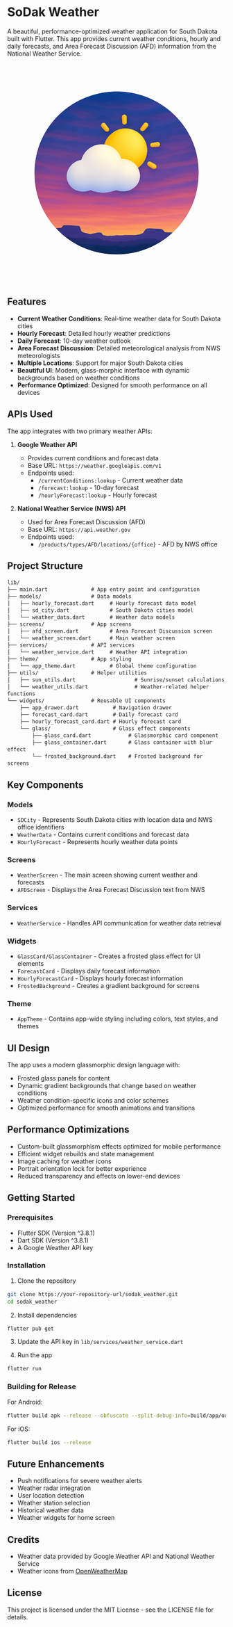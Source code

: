 # SoDak Weather

A beautiful, performance-optimized weather application for South Dakota built with Flutter. This app provides current weather conditions, hourly and daily forecasts, and Area Forecast Discussion (AFD) information from the National Weather Service.

![SoDak Weather App](assets/splash.png)

## Features

- **Current Weather Conditions**: Real-time weather data for South Dakota cities
- **Hourly Forecast**: Detailed hourly weather predictions
- **Daily Forecast**: 10-day weather outlook
- **Area Forecast Discussion**: Detailed meteorological analysis from NWS meteorologists
- **Multiple Locations**: Support for major South Dakota cities
- **Beautiful UI**: Modern, glass-morphic interface with dynamic backgrounds based on weather conditions
- **Performance Optimized**: Designed for smooth performance on all devices

## APIs Used

The app integrates with two primary weather APIs:

1. **Google Weather API**
   - Provides current conditions and forecast data
   - Base URL: `https://weather.googleapis.com/v1`
   - Endpoints used:
     - `/currentConditions:lookup` - Current weather data
     - `/forecast:lookup` - 10-day forecast
     - `/hourlyForecast:lookup` - Hourly forecast

2. **National Weather Service (NWS) API**
   - Used for Area Forecast Discussion (AFD)
   - Base URL: `https://api.weather.gov`
   - Endpoints used:
     - `/products/types/AFD/locations/{office}` - AFD by NWS office

## Project Structure

```
lib/
├── main.dart              # App entry point and configuration
├── models/                # Data models
│   ├── hourly_forecast.dart     # Hourly forecast data model
│   ├── sd_city.dart             # South Dakota cities model
│   └── weather_data.dart        # Weather data models
├── screens/               # App screens
│   ├── afd_screen.dart          # Area Forecast Discussion screen
│   └── weather_screen.dart      # Main weather screen
├── services/              # API services
│   └── weather_service.dart     # Weather API integration
├── theme/                 # App styling
│   └── app_theme.dart           # Global theme configuration
├── utils/                 # Helper utilities
│   ├── sun_utils.dart                   # Sunrise/sunset calculations
│   └── weather_utils.dart               # Weather-related helper functions
└── widgets/               # Reusable UI components
    ├── app_drawer.dart           # Navigation drawer
    ├── forecast_card.dart        # Daily forecast card
    ├── hourly_forecast_card.dart # Hourly forecast card
    └── glass/                    # Glass effect components
        ├── glass_card.dart            # Glassmorphic card component
        ├── glass_container.dart       # Glass container with blur effect
        └── frosted_background.dart    # Frosted background for screens
```

## Key Components

### Models

- `SDCity` - Represents South Dakota cities with location data and NWS office identifiers
- `WeatherData` - Contains current conditions and forecast data
- `HourlyForecast` - Represents hourly weather data points

### Screens

- `WeatherScreen` - The main screen showing current weather and forecasts
- `AFDScreen` - Displays the Area Forecast Discussion text from NWS

### Services

- `WeatherService` - Handles API communication for weather data retrieval

### Widgets

- `GlassCard/GlassContainer` - Creates a frosted glass effect for UI elements
- `ForecastCard` - Displays daily forecast information
- `HourlyForecastCard` - Displays hourly forecast information
- `FrostedBackground` - Creates a gradient background for screens

### Theme

- `AppTheme` - Contains app-wide styling including colors, text styles, and themes

## UI Design

The app uses a modern glassmorphic design language with:

- Frosted glass panels for content
- Dynamic gradient backgrounds that change based on weather conditions
- Weather condition-specific icons and color schemes
- Optimized performance for smooth animations and transitions

## Performance Optimizations

- Custom-built glassmorphism effects optimized for mobile performance
- Efficient widget rebuilds and state management
- Image caching for weather icons
- Portrait orientation lock for better experience
- Reduced transparency and effects on lower-end devices

## Getting Started

### Prerequisites

- Flutter SDK (Version ^3.8.1)
- Dart SDK (Version ^3.8.1)
- A Google Weather API key

### Installation

1. Clone the repository
```bash
git clone https://your-repository-url/sodak_weather.git
cd sodak_weather
```

2. Install dependencies
```bash
flutter pub get
```

3. Update the API key in `lib/services/weather_service.dart`

4. Run the app
```bash
flutter run
```

### Building for Release

For Android:
```bash
flutter build apk --release --obfuscate --split-debug-info=build/app/outputs/symbols
```

For iOS:
```bash
flutter build ios --release
```

## Future Enhancements

- Push notifications for severe weather alerts
- Weather radar integration
- User location detection
- Weather station selection
- Historical weather data
- Weather widgets for home screen

## Credits

- Weather data provided by Google Weather API and National Weather Service
- Weather icons from [OpenWeatherMap](https://openweathermap.org/weather-conditions)

## License

This project is licensed under the MIT License - see the LICENSE file for details.
